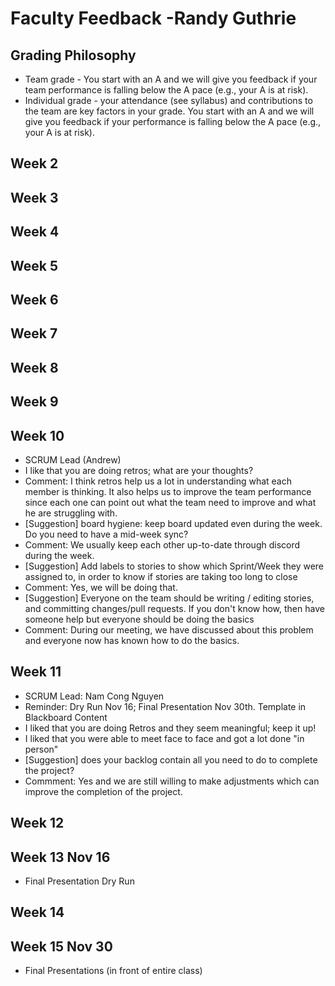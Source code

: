 # Faculty Feedback -Randy Guthrie #

## Grading Philosophy ##
- Team grade - You start with an A and we will give you feedback if your team performance is falling below the A pace (e.g., your A is at risk).
- Individual grade - your attendance (see syllabus) and contributions to the team are key factors in your grade.  You start with an A and we will give you feedback if your performance is falling below the A pace (e.g., your A is at risk).

## Week 2 ##

## Week 3 ##

## Week 4 ##

## Week 5 ##

## Week 6 ##

## Week 7 ##

## Week 8 ##

## Week 9 ##

## Week 10 ##
- SCRUM Lead (Andrew)
- I like that you are doing retros; what are your thoughts?
- Comment: I think retros help us a lot in understanding what each member is thinking. It also helps us to improve the team performance since each one can point out what the team need to improve and what he are struggling with.
- [Suggestion] board hygiene: keep board updated even during the week. Do you need to have a mid-week sync?
- Comment: We usually keep each other up-to-date through discord during the week. 
- [Suggestion] Add labels to stories to show which Sprint/Week they were assigned to, in order to know if stories are taking too long to close
- Comment: Yes, we will be doing that.
- [Suggestion] Everyone on the team should be writing / editing stories, and committing changes/pull requests. If you don't know how, then have someone help but everyone should be doing the basics
- Comment: During our meeting, we have discussed about this problem and everyone now has known how to do the basics.

## Week 11 ##
 - SCRUM Lead: Nam Cong Nguyen
 - Reminder: Dry Run Nov 16; Final Presentation Nov 30th.  Template in Blackboard Content
 - I liked that you are doing Retros and they seem meaningful; keep it up!
 - I liked that you were able to meet face to face and got a lot done "in person"
 - [Suggestion] does your backlog contain all you need to do to complete the project?  
 - Commment: Yes and we are still willing to make adjustments which can improve the completion of the project.  

## Week 12 ##

## Week 13 Nov 16 ##

- Final Presentation Dry Run

## Week 14 ##

## Week 15 Nov 30 ##

 - Final Presentations (in front of entire class)
